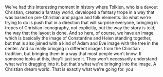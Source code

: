  We've had this interesting moment in history where Tolkien, who is a devout Christian, created a fantasy world, developed a fantasy trope in a way that was based on pre-Christian and pagan and folk elements. So what we're trying to do is push that in a direction that will surprise everyone, bringing in tropes of Christian iconography, not explicitly, but the way the story is told, the way that the layout is done. And so here, of course, we have an image which is basically the image of Constantine and Helen standing together, but that is also joined with a kind of Adam and Eve image with the tree in the center. And so really bringing in different images from the Christian tradition, but bringing them in a way that most people won't know. If someone looks at this, they'll just see it. They won't necessarily understand what we're dragging into it, but that's what we're bringing into the image. A Christian dream world. That is exactly what we're going for. you